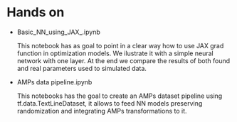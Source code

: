 # Hands on
* Basic_NN_using_JAX_.ipynb

   This notebook has as goal to point in a clear way how to use JAX grad function in optimization models. We ilustrate it with a simple neural network with one layer. At the end we compare the results of both found and real parameters used to simulated data.
   
* AMPs data pipeline.ipynb

   This notebooks has the goal to create an AMPs dataset pipeline using tf.data.TextLineDataset, it allows to feed NN models preserving randomization and integrating AMPs transformations to it. 
